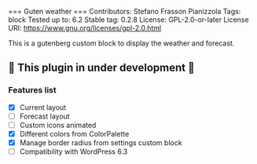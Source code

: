 === Guten weather ===
Contributors:      Stefano Frasson Pianizzola
Tags:              block
Tested up to:      6.2
Stable tag:        0.2.8
License:           GPL-2.0-or-later
License URI:       https://www.gnu.org/licenses/gpl-2.0.html

This is a gutenberg custom block to display the weather and forecast.
## :rotating_light:  This plugin in under development :rotating_light: 

### Features list

- [x] Current layout
- [ ] Forecast layout
- [ ] Custom icons animated
- [x] Different colors from ColorPalette
- [x] Manage border radius from settings custom block
- [ ] Compatibility with WordPress 6.3